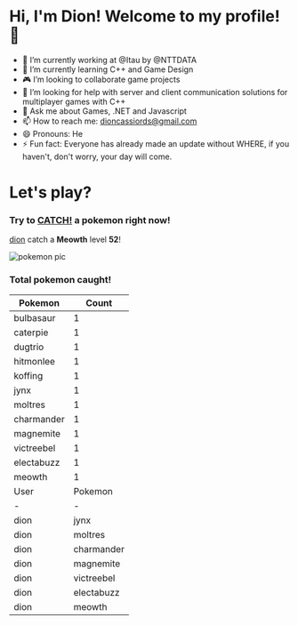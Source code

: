 # Hi, I'm Dion! Welcome to my profile!👋

- :bank: I’m currently working at @Itau by @NTTDATA
- :rocket: I’m currently learning C++ and Game Design
- :video_game: I’m looking to collaborate game projects
- :satellite: I’m looking for help with server and client communication solutions for multiplayer games with C++
- 💬 Ask me about Games, .NET and Javascript
- 📫 How to reach me: dioncassiords@gmail.com
- 😄 Pronouns: He
- ⚡ Fun fact: Everyone has already made an update without WHERE, if you haven't, don't worry, your day will come.

# Let's play?

### Try to [CATCH!](https://github.com/dioncrs/dioncrs/issues/new?title=Catch+a+Pokemon&body=Just+click+%27Submit+new+issue%27+and+catch+a+pokemon.) a pokemon right now!
[dion](https://www.github.com/dion) catch a **Meowth** level **52**!

![pokemon pic](https://assets.pokemon.com/assets/cms2/img/pokedex/full/052.png)
### Total pokemon caught!
|Pokemon|Count|
|-|-|
|bulbasaur |1
|caterpie|1
|dugtrio|1
|hitmonlee|1
|koffing|1
|jynx|1
|moltres|1
|charmander|1
|magnemite|1
|victreebel|1
|electabuzz|1
|meowth|1
|User|Pokemon|Level|Date|
|-|-|-|-|
|dion|jynx|undefined|25-11-2022
|dion|moltres|undefined|25-11-2022
|dion|charmander|94|25-11-2022
|dion|magnemite|60|25-11-2022
|dion|victreebel|57|25-11-2022
|dion|electabuzz|92|25-11-2022
|dion|meowth|52|25-11-2022
